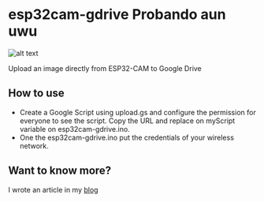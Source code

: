 # esp32cam-gdrive Probando aun uwu

![alt text](http://www.gsampallo.com//wp-content/uploads/2019/10/esp32-gdrive.jpg "Diagrama")


Upload an image directly from ESP32-CAM to Google Drive

## How to use

- Create a Google Script using upload.gs and configure the permission for everyone to see the script. Copy the URL and replace on myScript variable on esp32cam-gdrive.ino.
- One the esp32cam-gdrive.ino put the credentials of your wireless network.


## Want to know more?

I wrote an article in my [blog](http://www.gsampallo.com/blog/2019/10/13/esp32-cam-subir-fotos-a-google-drive/)
                                 
